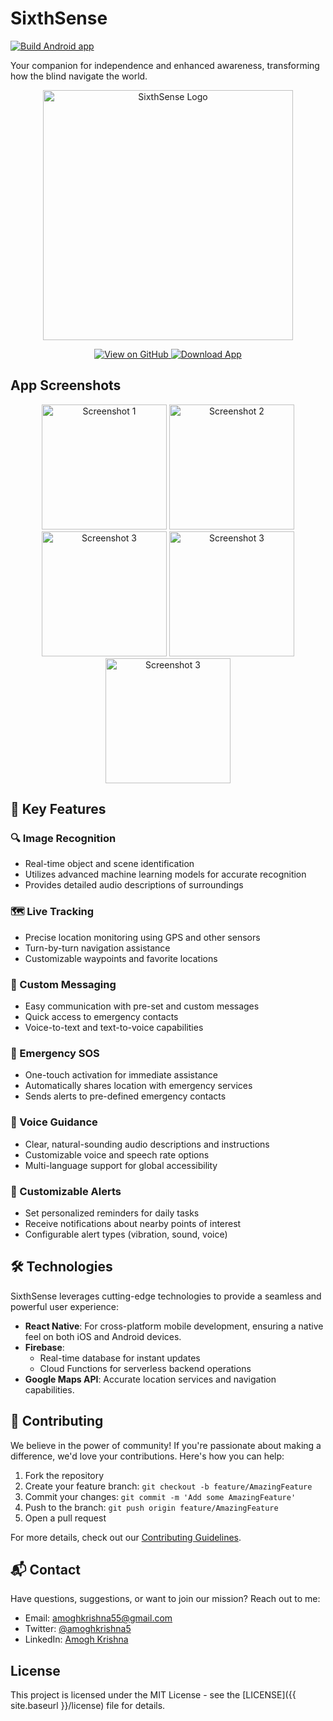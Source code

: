 # SixthSense

[![Build Android app](https://github.com/amoghkrishna55/SixthSense/actions/workflows/android.yml/badge.svg)](https://github.com/amoghkrishna55/SixthSense/actions/workflows/android.yml)

Your companion for independence and enhanced awareness, transforming how the blind navigate the world.

<p align="center">
  <img src="{{ site.baseurl }}/assets/banner.png" alt="SixthSense Logo" width="400"/>
</p>

<p align="center">
  <a href="https://github.com/amoghkrishna55/SixthSense">
    <img src="https://img.shields.io/badge/View_on-GitHub-blue?style=for-the-badge&logo=github" alt="View on GitHub">
  </a>
  <a href="https://nightly.link/amoghkrishna55/SixthSense/workflows/android/main/app.zip">
    <img src="https://img.shields.io/badge/Download-App-green?style=for-the-badge&logo=android" alt="Download App">
  </a>
</p>

## App Screenshots

<p align="center">
  <img src="{{ site.baseurl }}/assets/main.png" alt="Screenshot 1" width="200"/>
  <img src="{{ site.baseurl }}/assets/admin.png" alt="Screenshot 2" width="200"/>
  <img src="{{ site.baseurl }}/assets/client.png" alt="Screenshot 3" width="200"/>
  <img src="{{ site.baseurl }}/assets/alert.png" alt="Screenshot 3" width="200"/>
  <img src="{{ site.baseurl }}/assets/message.png" alt="Screenshot 3" width="200"/>
</p>

## 🌟 Key Features

### 🔍 Image Recognition

- Real-time object and scene identification
- Utilizes advanced machine learning models for accurate recognition
- Provides detailed audio descriptions of surroundings

### 🗺️ Live Tracking

- Precise location monitoring using GPS and other sensors
- Turn-by-turn navigation assistance
- Customizable waypoints and favorite locations

### 💬 Custom Messaging

- Easy communication with pre-set and custom messages
- Quick access to emergency contacts
- Voice-to-text and text-to-voice capabilities

### 🚨 Emergency SOS

- One-touch activation for immediate assistance
- Automatically shares location with emergency services
- Sends alerts to pre-defined emergency contacts

### 🎤 Voice Guidance

- Clear, natural-sounding audio descriptions and instructions
- Customizable voice and speech rate options
- Multi-language support for global accessibility

### 🔔 Customizable Alerts

- Set personalized reminders for daily tasks
- Receive notifications about nearby points of interest
- Configurable alert types (vibration, sound, voice)

## 🛠️ Technologies

SixthSense leverages cutting-edge technologies to provide a seamless and powerful user experience:

- **React Native**: For cross-platform mobile development, ensuring a native feel on both iOS and Android devices.
- **Firebase**:
  - Real-time database for instant updates
  - Cloud Functions for serverless backend operations
- **Google Maps API**: Accurate location services and navigation capabilities.

## 🤝 Contributing

We believe in the power of community! If you're passionate about making a difference, we'd love your contributions. Here's how you can help:

1. Fork the repository
2. Create your feature branch: `git checkout -b feature/AmazingFeature`
3. Commit your changes: `git commit -m 'Add some AmazingFeature'`
4. Push to the branch: `git push origin feature/AmazingFeature`
5. Open a pull request

For more details, check out our [Contributing Guidelines](https://github.com/amoghkrishna55/SixthSense/blob/main/CONTRIBUTING.md).

## 📬 Contact

Have questions, suggestions, or want to join our mission? Reach out to me:

- Email: amoghkrishna55@gmail.com
- Twitter: [@amoghkrishna5](https://twitter.com/amoghkrishna5)
- LinkedIn: [Amogh Krishna](https://www.linkedin.com/in/amoghkrishna55/)

## License

This project is licensed under the MIT License - see the [LICENSE]({{ site.baseurl }}/license) file for details.
